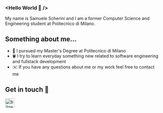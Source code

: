 ### <Hello World 👋 />
My name is Samuele Scherini and I am a former Computer Science and Engineering student at Politecnico di Milano.


## Something about me...

- 🚀 I pursued my Master's Degree at Politecnico di Milano
- 🍀 I try to learn everyday something new related to software engineering and fullstack development
- ✉️ If you have any questions about me or my work feel free to contact me

## Get in touch 📝

[<img align="left" alt="bilgehangecici | LinkedIn" height="30px" src="https://img.icons8.com/color/344/linkedin-2--v1.png" />][linkedin]

[linkedin]: https://www.linkedin.com/in/samuele-scherini-0a015a1a3/
